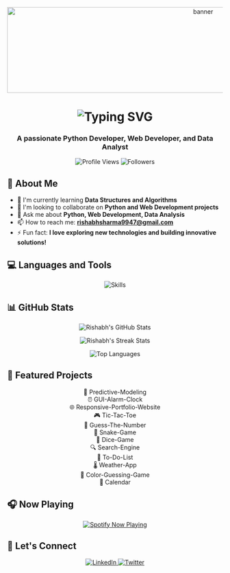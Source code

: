 <div align="center">
  <img src="https://raw.githubusercontent.com/username/repository/branch/path/to/banner.gif" alt="banner" width="900" height="200"/>
</div>

<h1 align="center">
  <img src="https://readme-typing-svg.herokuapp.com?font=Fira+Code&size=35&duration=4000&pause=800&color=F72C7FFF&center=true&vCenter=true&width=500&lines=Hi+👋,I+am+Rishabh+Sharma!" alt="Typing SVG" />
</h1>
<h3 align="center">A passionate Python Developer, Web Developer, and Data Analyst</h3>

<p align="center">
  <img src="https://komarev.com/ghpvc/?username=Rishabh-9947&label=Profile%20views&color=9D4EDD&style=flat" alt="Profile Views" />
  <img src="https://img.shields.io/github/followers/Rishabh-9947?label=Followers&color=9D4EDD&style=flat" alt="Followers" />
</p>

## 🚀 About Me

- 🌱 I'm currently learning **Data Structures and Algorithms**
- 👯 I'm looking to collaborate on **Python and Web Development projects**
- 💬 Ask me about **Python, Web Development, Data Analysis**
- 📫 How to reach me: **rishabhsharma9947@gmail.com**
- ⚡ Fun fact: **I love exploring new technologies and building innovative solutions!**

## 💻 Languages and Tools

<p align="center">
  <img src="https://skillicons.dev/icons?i=python,html,css,js,bootstrap,django,flask,mysql,git,github" alt="Skills" />
</p>

## 📊 GitHub Stats

<p align="center">
  <img src="https://github-readme-stats.vercel.app/api?username=Rishabh-9947&show_icons=true&theme=midnight-purple&hide_border=true" alt="Rishabh's GitHub Stats" />
</p>

<p align="center">
  <img src="https://github-readme-streak-stats.herokuapp.com/?user=Rishabh-9947&theme=midnight-purple&hide_border=true" alt="Rishabh's Streak Stats" />
</p>

<p align="center">
  <img src="https://github-readme-stats.vercel.app/api/top-langs/?username=Rishabh-9947&layout=compact&theme=midnight-purple&hide_border=true" alt="Top Languages" />
</p>

## 🌟 Featured Projects

<p align="center">
  🔮 Predictive-Modeling<br>
  ⏰ GUI-Alarm-Clock<br>
  🌐 Responsive-Portfolio-Website<br>
  🎮 Tic-Tac-Toe<br>
  🔢 Guess-The-Number<br>
  🐍 Snake-Game<br>
  🎲 Dice-Game<br>
  🔍 Search-Engine<br>
  📝 To-Do-List<br>
  🌡️ Weather-App<br>
  🎨 Color-Guessing-Game<br>
  📅 Calendar<br>
</p>

## 🎧 Now Playing

<p align="center">
  <a href="https://open.spotify.com/user/your_spotify_username">
    <img src="https://spotify-github-profile.vercel.app/api/view?uid=your_spotify_username&cover_image=true&theme=novatorem&show_offline=false&background_color=9D4EDD&interchange=true&bar_color=9D4EDD&bar_color_cover=false" alt="Spotify Now Playing" />
  </a>
</p>

## 🤝 Let's Connect

<p align="center">
  <a href="https://linkedin.com/in/your_linkedin_username">
    <img src="https://skillicons.dev/icons?i=linkedin" alt="LinkedIn" />
  </a>
  <a href="https://twitter.com/your_twitter_username">
    <img src="https://skillicons.dev/icons?i=twitter" alt="Twitter" />
  </a>
</p>
